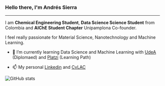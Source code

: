 ### Hello there, I'm Andrés Sierra 
---

I am **Chemical Engineering Student**, **Data Science Science Student** from Colombia and **AIChE Student Chapter** Unipamplona Co-founder.

I feel really passionate for Material Science, Nanotechnology and Machine Learning.

- 🌱 I’m currently learning Data Science and Machine Learning with [UdeA](https://asone.udea.edu.co/portafolio/#/catalog/1852) (Diplomaed) and [Platzi](https://platzi.com/datos) (Learning Path) 

- 📫 My personal [Linkedin](https://www.linkedin.com/in/andresf-sierra/) and [CvLAC](https://scienti.minciencias.gov.co/cvlac/visualizador/generarCurriculoCv.do?cod_rh=0000138045)


![GitHub stats](https://github-readme-stats.vercel.app/api?username=andres-sierra&show_icons=true)  




<!--
**andres-sierra/andres-sierra** is a ✨ _special_ ✨ repository because its `README.md` (this file) appears on your GitHub profile.

Here are some ideas to get you started:

- 🔭 I’m currently working on ...
- 🌱 I’m currently learning ...
- 👯 I’m looking to collaborate on ...
- 🤔 I’m looking for help with ...
- 💬 Ask me about ...
- 📫 How to reach me: ...
- 😄 Pronouns: ...
- ⚡ Fun fact: ...
-->
